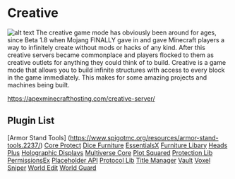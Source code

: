 # Creative
![alt text](https://apex-misc.s3.amazonaws.com/Images/Creative+Thumbnail.png)
The creative game mode has obviously been around for ages, since Beta 1.8 when Mojang FINALLY gave in and gave Minecraft players a way to infinitely create without mods or hacks of any kind. After this creative servers became commonplace and players flocked to them as creative outlets for anything they could think of to build. Creative is a game mode that allows you to build infinite structures with access to every block in the game immediately. This makes for some amazing projects and machines being built.

https://apexminecrafthosting.com/creative-server/

## Plugin List
[Armor Stand Tools] (https://www.spigotmc.org/resources/armor-stand-tools.2237/)
[Core Protect](https://www.spigotmc.org/resources/coreprotect.8631/)
[Dice Furniture](https://www.spigotmc.org/resources/dicefurniture-plugin-m%C3%B6bel-plugin.6006/)
[EssentialsX](https://www.spigotmc.org/resources/essentialsx.9089/)
[Furniture Libary](https://www.spigotmc.org/resources/furniturelibary-protectionlib.9368/)
[Heads Plus](https://www.spigotmc.org/resources/headsplus-1-8-x-1-16-x.40265/)
[Holographic Displays](https://dev.bukkit.org/projects/holographic-displays)
[Multiverse Core](https://dev.bukkit.org/projects/multiverse-core)
[Plot Squared](https://www.spigotmc.org/resources/plotsquared-v5.77506/)
[Protection Lib](https://www.spigotmc.org/resources/furniturelibary-protectionlib.9368/)
[PermissionsEx](https://github.com/PEXPlugins/PermissionsEx)
[Placeholder API](https://www.spigotmc.org/resources/placeholderapi.6245/)
[Protocol Lib](https://www.spigotmc.org/resources/protocollib.1997/)
[Title Manager](https://www.spigotmc.org/resources/titlemanager.1049/)
[Vault](https://www.spigotmc.org/resources/vault.34315/)
[Voxel Sniper](https://www.spigotmc.org/resources/voxelsniper.76791/)
[World Edit](https://dev.bukkit.org/projects/worldedit)
[World Guard](https://dev.bukkit.org/projects/worldguard)

